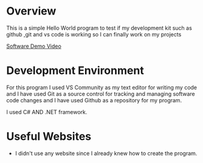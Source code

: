 ﻿# Overview

This is a simple Hello World program to test if my development kit such as github ,git and vs code is working so I can finally work on my projects

[Software Demo Video](https://youtu.be/3cScZTIzdGA)

# Development Environment

For this program I used VS Community as my text editor for writing my code and I have used Git as a source control for tracking and managing software code changes and I have used Github as a repository for my program.

I used C# AND .NET framework.

# Useful Websites


* I didn't use any website since I already knew how to create the program.
